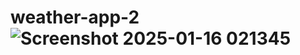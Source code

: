 # weather-app-2![Screenshot 2025-01-16 021345](https://github.com/user-attachments/assets/7ef1e237-0f42-484d-a716-18554788b48d)
